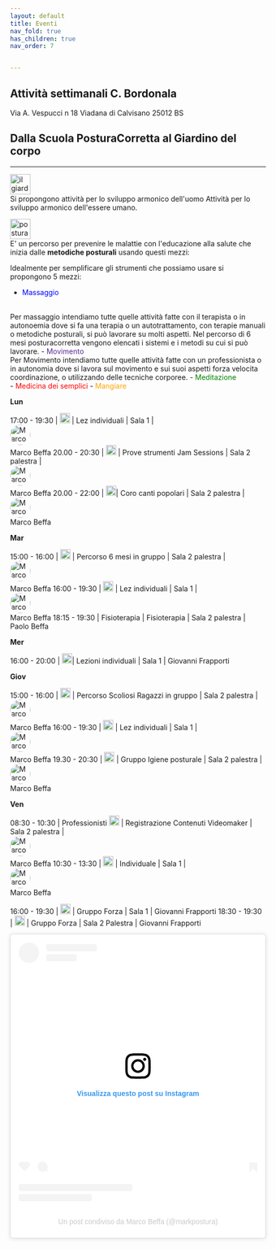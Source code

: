 ```yaml
---
layout: default
title: Eventi
nav_fold: true 
has_children: true
nav_order: 7


---
```



## Attività settimanali C. Bordonala 


Via A. Vespucci n 18
Viadana di Calvisano 
25012 BS


## Dalla Scuola PosturaCorretta al Giardino del corpo



    



<hr>
<img src="https://posturacorretta.org/loghi/gdc_logo.png" alt="il giardiono del corpo" style="height:40px;"><br>
Si propongono attività per lo sviluppo armonico dell'uomo
Attività per lo sviluppo armonico dell'essere umano.


<img src="https://posturacorretta.org/loghi/logo_pc.png" alt="posturacorretta" style="height:40px;"><br>
E' un percorso per prevenire le malattie con l'educazione alla salute che inizia dalle  **metodiche posturali** usando questi mezzi:


Idealmente per semplificare gli strumenti che possiamo usare si propongono 5 mezzi:

- <span style="color:blue;"> Massaggio</span>
<br>
Per massaggio intendiamo tutte quelle attività fatte con il terapista o in autonoemia dove si fa una terapia o un autotrattamento, con terapie manuali o metodiche posturali, si può lavorare su molti aspetti. Nel percorso di 6 mesi posturacorretta vengono elencati i sistemi e i metodi su cui si può lavorare.
- <span style="color:#5a2894;"> Movimento</span>
<br>
Per Movimento intendiamo tutte quelle attività fatte con un professionista o in autonomia dove si lavora sul movimento e sui suoi aspetti forza velocita coordinazione, o utilizzando delle tecniche corporee. 
- <span  style="color:green;">Meditazione</span>
<br>
- <span  style="color:red;">Medicina dei semplici</span>
- <span  style="color:orange;">Mangiare</span>









**Lun**

17:00 - 19:30 | <img src="https://posturacorretta.org/loghi/logo_pc.png" alt="posturacorretta" style="height:20px;"> | Lez individuali |  Sala 1 | <img src="https://i.pinimg.com/75x75_RS/0d/28/d9/0d28d988cb1385fe1ba644f00b5e5e7b.jpg" alt="Marco Beffa" style="height:40px; border-radius: 50%;display:flex;">Marco Beffa
20.00 - 20:30 | <img src="https://posturacorretta.org/loghi/gdc_logo.png" alt="il giardiono del corpo" style="height:20px;"> | Prove strumenti Jam Sessions |   Sala 2 palestra | <img src="https://i.pinimg.com/75x75_RS/0d/28/d9/0d28d988cb1385fe1ba644f00b5e5e7b.jpg" alt="Marco Beffa" style="height:40px; border-radius: 50%;display:flex;">Marco Beffa
20.00 - 22:00 | <img src="https://posturacorretta.org/loghi/gdc_logo.png" alt="il giardiono del corpo" style="height:20px;">| Coro canti popolari | Sala 2 palestra | <img src="https://i.pinimg.com/75x75_RS/0d/28/d9/0d28d988cb1385fe1ba644f00b5e5e7b.jpg" alt="Marco Beffa" style="height:40px; border-radius: 50%;display:flex;">Marco Beffa 

**Mar**


15:00 - 16:00 | <img src="https://posturacorretta.org/loghi/logo_pc.png" alt="posturacorretta" style="height:20px;"> | Percorso 6 mesi in gruppo | Sala 2 palestra | <img src="https://i.pinimg.com/75x75_RS/0d/28/d9/0d28d988cb1385fe1ba644f00b5e5e7b.jpg" alt="Marco Beffa" style="height:40px; border-radius: 50%;display:flex;">Marco Beffa
16:00 - 19:30 | <img src="https://posturacorretta.org/loghi/logo_pc.png" alt="posturacorretta" style="height:20px;"> | Lez individuali | Sala 1 | <img src="https://i.pinimg.com/75x75_RS/0d/28/d9/0d28d988cb1385fe1ba644f00b5e5e7b.jpg" alt="Marco Beffa" style="height:40px; border-radius: 50%;display:flex;">Marco Beffa
18:15 - 19:30 | Fisioterapia | Fisioterapia | Sala 2 palestra | Paolo Beffa



**Mer**

16:00 - 20:00 | <img src="https://posturacorretta.org/loghi/logo_pc.png" alt="posturacorretta" style="height:20px;">| Lezioni individuali | Sala 1 | Giovanni Frapporti


**Giov**

15:00 - 16:00 | <img src="https://posturacorretta.org/loghi/logo_pc.png" alt="posturacorretta" style="height:20px;"> | Percorso Scoliosi Ragazzi in gruppo | Sala 2 palestra | <img src="https://i.pinimg.com/75x75_RS/0d/28/d9/0d28d988cb1385fe1ba644f00b5e5e7b.jpg" alt="Marco Beffa" style="height:40px; border-radius: 50%;display:flex;">Marco Beffa
16:00 - 19:30 | <img src="https://posturacorretta.org/loghi/logo_pc.png" alt="posturacorretta" style="height:20px;"> | Lez individuali | Sala 1 | <img src="https://i.pinimg.com/75x75_RS/0d/28/d9/0d28d988cb1385fe1ba644f00b5e5e7b.jpg" alt="Marco Beffa" style="height:40px; border-radius: 50%;display:flex;">Marco Beffa 
19.30 - 20:30 | <img src="https://posturacorretta.org/loghi/logo_pc.png" alt="posturacorretta" style="height:20px;"> | Gruppo Igiene posturale | Sala 2 palestra | <img src="https://i.pinimg.com/75x75_RS/0d/28/d9/0d28d988cb1385fe1ba644f00b5e5e7b.jpg" alt="Marco Beffa" style="height:40px; border-radius: 50%;display:flex;">Marco Beffa

**Ven**

08:30 - 10:30 | Professionisti <img src="https://posturacorretta.org/loghi/logo_pc.png" alt="posturacorretta" style="height:20px;"> | Registrazione Contenuti Videomaker |  Sala 2 palestra | <img src="https://i.pinimg.com/75x75_RS/0d/28/d9/0d28d988cb1385fe1ba644f00b5e5e7b.jpg" alt="Marco Beffa" style="height:40px; border-radius: 50%;display:flex;">Marco Beffa
10:30 - 13:30 | <img src="https://posturacorretta.org/loghi/logo_pc.png" alt="posturacorretta" style="height:20px;"> |  Individuale | Sala 1 | <img src="https://i.pinimg.com/75x75_RS/0d/28/d9/0d28d988cb1385fe1ba644f00b5e5e7b.jpg" alt="Marco Beffa" style="height:40px; border-radius: 50%;display:flex;">Marco Beffa

16:00 - 19:30 | <img src="https://posturacorretta.org/loghi/logo_pc.png" alt="posturacorretta" style="height:20px;">   | Gruppo Forza | Sala 1 | Giovanni Frapporti
18:30 - 19:30 | <img src="https://posturacorretta.org/loghi/logo_pc.png" alt="posturacorretta" style="height:20px;">  | Gruppo Forza | Sala 2 Palestra | Giovanni Frapporti









<blockquote class="instagram-media" data-instgrm-captioned data-instgrm-permalink="https://www.instagram.com/p/C1uURjmti3j/?utm_source=ig_embed&amp;utm_campaign=loading" data-instgrm-version="14" style=" background:#FFF; border:0; border-radius:3px; box-shadow:0 0 1px 0 rgba(0,0,0,0.5),0 1px 10px 0 rgba(0,0,0,0.15); margin: 1px; max-width:540px; min-width:326px; padding:0; width:99.375%; width:-webkit-calc(100% - 2px); width:calc(100% - 2px);"><div style="padding:16px;"> <a href="https://www.instagram.com/p/C1uURjmti3j/?utm_source=ig_embed&amp;utm_campaign=loading" style=" background:#FFFFFF; line-height:0; padding:0 0; text-align:center; text-decoration:none; width:100%;" target="_blank"> <div style=" display: flex; flex-direction: row; align-items: center;"> <div style="background-color: #F4F4F4; border-radius: 50%; flex-grow: 0; height: 40px; margin-right: 14px; width: 40px;"></div> <div style="display: flex; flex-direction: column; flex-grow: 1; justify-content: center;"> <div style=" background-color: #F4F4F4; border-radius: 4px; flex-grow: 0; height: 14px; margin-bottom: 6px; width: 100px;"></div> <div style=" background-color: #F4F4F4; border-radius: 4px; flex-grow: 0; height: 14px; width: 60px;"></div></div></div><div style="padding: 19% 0;"></div> <div style="display:block; height:50px; margin:0 auto 12px; width:50px;"><svg width="50px" height="50px" viewBox="0 0 60 60" version="1.1" xmlns="https://www.w3.org/2000/svg" xmlns:xlink="https://www.w3.org/1999/xlink"><g stroke="none" stroke-width="1" fill="none" fill-rule="evenodd"><g transform="translate(-511.000000, -20.000000)" fill="#000000"><g><path d="M556.869,30.41 C554.814,30.41 553.148,32.076 553.148,34.131 C553.148,36.186 554.814,37.852 556.869,37.852 C558.924,37.852 560.59,36.186 560.59,34.131 C560.59,32.076 558.924,30.41 556.869,30.41 M541,60.657 C535.114,60.657 530.342,55.887 530.342,50 C530.342,44.114 535.114,39.342 541,39.342 C546.887,39.342 551.658,44.114 551.658,50 C551.658,55.887 546.887,60.657 541,60.657 M541,33.886 C532.1,33.886 524.886,41.1 524.886,50 C524.886,58.899 532.1,66.113 541,66.113 C549.9,66.113 557.115,58.899 557.115,50 C557.115,41.1 549.9,33.886 541,33.886 M565.378,62.101 C565.244,65.022 564.756,66.606 564.346,67.663 C563.803,69.06 563.154,70.057 562.106,71.106 C561.058,72.155 560.06,72.803 558.662,73.347 C557.607,73.757 556.021,74.244 553.102,74.378 C549.944,74.521 548.997,74.552 541,74.552 C533.003,74.552 532.056,74.521 528.898,74.378 C525.979,74.244 524.393,73.757 523.338,73.347 C521.94,72.803 520.942,72.155 519.894,71.106 C518.846,70.057 518.197,69.06 517.654,67.663 C517.244,66.606 516.755,65.022 516.623,62.101 C516.479,58.943 516.448,57.996 516.448,50 C516.448,42.003 516.479,41.056 516.623,37.899 C516.755,34.978 517.244,33.391 517.654,32.338 C518.197,30.938 518.846,29.942 519.894,28.894 C520.942,27.846 521.94,27.196 523.338,26.654 C524.393,26.244 525.979,25.756 528.898,25.623 C532.057,25.479 533.004,25.448 541,25.448 C548.997,25.448 549.943,25.479 553.102,25.623 C556.021,25.756 557.607,26.244 558.662,26.654 C560.06,27.196 561.058,27.846 562.106,28.894 C563.154,29.942 563.803,30.938 564.346,32.338 C564.756,33.391 565.244,34.978 565.378,37.899 C565.522,41.056 565.552,42.003 565.552,50 C565.552,57.996 565.522,58.943 565.378,62.101 M570.82,37.631 C570.674,34.438 570.167,32.258 569.425,30.349 C568.659,28.377 567.633,26.702 565.965,25.035 C564.297,23.368 562.623,22.342 560.652,21.575 C558.743,20.834 556.562,20.326 553.369,20.18 C550.169,20.033 549.148,20 541,20 C532.853,20 531.831,20.033 528.631,20.18 C525.438,20.326 523.257,20.834 521.349,21.575 C519.376,22.342 517.703,23.368 516.035,25.035 C514.368,26.702 513.342,28.377 512.574,30.349 C511.834,32.258 511.326,34.438 511.181,37.631 C511.035,40.831 511,41.851 511,50 C511,58.147 511.035,59.17 511.181,62.369 C511.326,65.562 511.834,67.743 512.574,69.651 C513.342,71.625 514.368,73.296 516.035,74.965 C517.703,76.634 519.376,77.658 521.349,78.425 C523.257,79.167 525.438,79.673 528.631,79.82 C531.831,79.965 532.853,80.001 541,80.001 C549.148,80.001 550.169,79.965 553.369,79.82 C556.562,79.673 558.743,79.167 560.652,78.425 C562.623,77.658 564.297,76.634 565.965,74.965 C567.633,73.296 568.659,71.625 569.425,69.651 C570.167,67.743 570.674,65.562 570.82,62.369 C570.966,59.17 571,58.147 571,50 C571,41.851 570.966,40.831 570.82,37.631"></path></g></g></g></svg></div><div style="padding-top: 8px;"> <div style=" color:#3897f0; font-family:Arial,sans-serif; font-size:14px; font-style:normal; font-weight:550; line-height:18px;">Visualizza questo post su Instagram</div></div><div style="padding: 12.5% 0;"></div> <div style="display: flex; flex-direction: row; margin-bottom: 14px; align-items: center;"><div> <div style="background-color: #F4F4F4; border-radius: 50%; height: 12.5px; width: 12.5px; transform: translateX(0px) translateY(7px);"></div> <div style="background-color: #F4F4F4; height: 12.5px; transform: rotate(-45deg) translateX(3px) translateY(1px); width: 12.5px; flex-grow: 0; margin-right: 14px; margin-left: 2px;"></div> <div style="background-color: #F4F4F4; border-radius: 50%; height: 12.5px; width: 12.5px; transform: translateX(9px) translateY(-18px);"></div></div><div style="margin-left: 8px;"> <div style=" background-color: #F4F4F4; border-radius: 50%; flex-grow: 0; height: 20px; width: 20px;"></div> <div style=" width: 0; height: 0; border-top: 2px solid transparent; border-left: 6px solid #f4f4f4; border-bottom: 2px solid transparent; transform: translateX(16px) translateY(-4px) rotate(30deg)"></div></div><div style="margin-left: auto;"> <div style=" width: 0px; border-top: 8px solid #F4F4F4; border-right: 8px solid transparent; transform: translateY(16px);"></div> <div style=" background-color: #F4F4F4; flex-grow: 0; height: 12px; width: 16px; transform: translateY(-4px);"></div> <div style=" width: 0; height: 0; border-top: 8px solid #F4F4F4; border-left: 8px solid transparent; transform: translateY(-4px) translateX(8px);"></div></div></div> <div style="display: flex; flex-direction: column; flex-grow: 1; justify-content: center; margin-bottom: 24px;"> <div style=" background-color: #F4F4F4; border-radius: 4px; flex-grow: 0; height: 14px; margin-bottom: 6px; width: 224px;"></div> <div style=" background-color: #F4F4F4; border-radius: 4px; flex-grow: 0; height: 14px; width: 144px;"></div></div></a><p style=" color:#c9c8cd; font-family:Arial,sans-serif; font-size:14px; line-height:17px; margin-bottom:0; margin-top:8px; overflow:hidden; padding:8px 0 7px; text-align:center; text-overflow:ellipsis; white-space:nowrap;"><a href="https://www.instagram.com/p/C1uURjmti3j/?utm_source=ig_embed&amp;utm_campaign=loading" style=" color:#c9c8cd; font-family:Arial,sans-serif; font-size:14px; font-style:normal; font-weight:normal; line-height:17px; text-decoration:none;" target="_blank">Un post condiviso da Marco Beffa (@markpostura)</a></p></div></blockquote> <script async src="//www.instagram.com/embed.js"></script>
